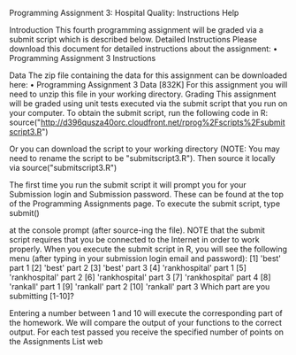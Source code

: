 Programming Assignment 3: Hospital Quality: Instructions Help  



Introduction
This fourth programming assignment will be graded via a submit script which is described below. 
Detailed Instructions
Please download this document for detailed instructions about the assignment: • Programming Assignment 3 Instructions 

Data
The zip file containing the data for this assignment can be downloaded here: • Programming Assignment 3 Data [832K] 
For this assignment you will need to unzip this file in your working directory. 
Grading
This assignment will be graded using unit tests executed via the submit script that you run on your computer. To obtain the submit script, run the following code in R: source("http://d396qusza40orc.cloudfront.net/rprog%2Fscripts%2Fsubmitscript3.R")

Or you can download the script to your working directory (NOTE: You may need to rename the script to be "submitscript3.R"). Then source it locally via source("submitscript3.R")

The first time you run the submit script it will prompt you for your Submission login and Submission password. These can be found at the top of the Programming Assignments page. To execute the submit script, type submit()

at the console prompt (after source-ing the file). NOTE that the submit script requires that you be connected to the Internet in order to work properly. When you execute the submit script in R, you will see the following menu (after typing in your submission login email and password): [1] 'best' part 1
[2] 'best' part 2
[3] 'best' part 3
[4] 'rankhospital' part 1
[5] 'rankhospital' part 2
[6] 'rankhospital' part 3
[7] 'rankhospital' part 4
[8] 'rankall' part 1
[9] 'rankall' part 2
[10] 'rankall' part 3
Which part are you submitting [1-10]? 

Entering a number between 1 and 10 will execute the corresponding part of the homework. We will compare the output of your functions to the correct output. For each test passed you receive the specified number of points on the Assignments List web 
